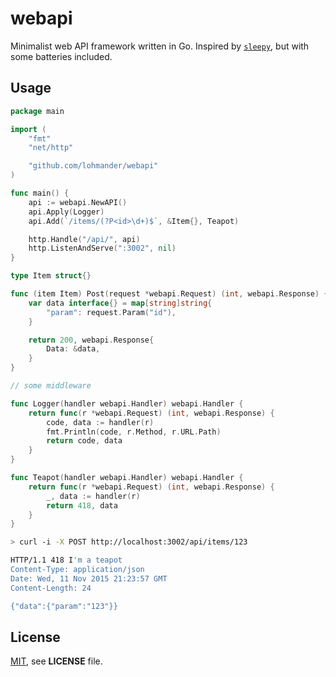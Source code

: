 # webapi

Minimalist web API framework written in Go. Inspired by [`sleepy`](https://github.com/dougblack/sleepy), but with some batteries included.

## Usage

```go
package main

import (
    "fmt"
    "net/http"

    "github.com/lohmander/webapi"
)

func main() {
    api := webapi.NewAPI()
    api.Apply(Logger)
    api.Add(`/items/(?P<id>\d+)$`, &Item{}, Teapot)

    http.Handle("/api/", api)
    http.ListenAndServe(":3002", nil)
}

type Item struct{}

func (item Item) Post(request *webapi.Request) (int, webapi.Response) {
    var data interface{} = map[string]string{
        "param": request.Param("id"),
    }

    return 200, webapi.Response{
        Data: &data,
    }
}

// some middleware

func Logger(handler webapi.Handler) webapi.Handler {
    return func(r *webapi.Request) (int, webapi.Response) {
        code, data := handler(r)
        fmt.Println(code, r.Method, r.URL.Path)
        return code, data
    }
}

func Teapot(handler webapi.Handler) webapi.Handler {
    return func(r *webapi.Request) (int, webapi.Response) {
        _, data := handler(r)
        return 418, data
    }
}
```
```sh
> curl -i -X POST http://localhost:3002/api/items/123

HTTP/1.1 418 I'm a teapot
Content-Type: application/json
Date: Wed, 11 Nov 2015 21:23:57 GMT
Content-Length: 24

{"data":{"param":"123"}}
```

## License

[MIT](https://github.com/lohmander/webapi/blob/master/LICENSE), see **LICENSE** file.
